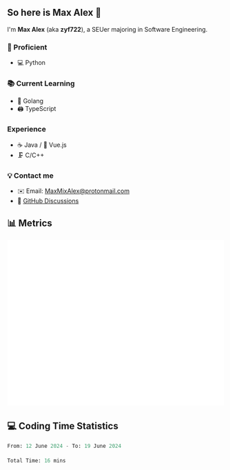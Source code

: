 ## So here is Max Alex 👋

I'm **Max Alex** (aka **zyf722**), a SEUer majoring in Software Engineering.

### 🚀 Proficient
- 💻 Python

### 📚 Current Learning
- 🚀 Golang
- 🖨 TypeScript

### Experience
- ☕ Java / 🖖 Vue.js
- 🗜️ C/C++

### 💡 Contact me
- ✉️ Email: MaxMixAlex@protonmail.com
- 💬 [GitHub Discussions](https://github.com/zyf722/zyf722/discussions)

## 📊 Metrics
![Metrics](https://github.com/zyf722/zyf722/blob/main/github-metrics.svg)

## :computer: Coding Time Statistics
<!--START_SECTION:waka-->

```python
From: 12 June 2024 - To: 19 June 2024

Total Time: 16 mins
```

<!--END_SECTION:waka-->

